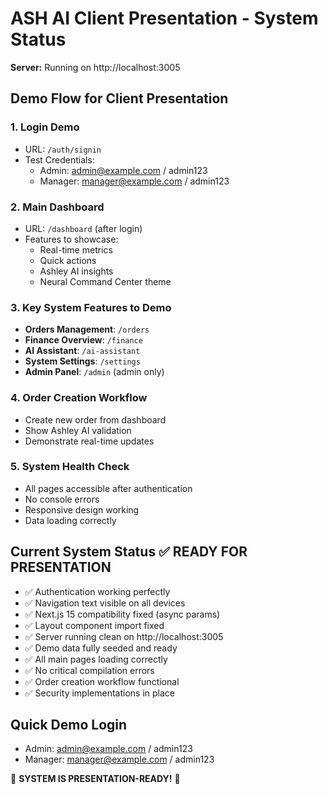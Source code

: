 # ASH AI Client Presentation - System Status

**Server:** Running on http://localhost:3005

## Demo Flow for Client Presentation

### 1. Login Demo
- URL: `/auth/signin`
- Test Credentials:
  - Admin: admin@example.com / admin123
  - Manager: manager@example.com / admin123

### 2. Main Dashboard
- URL: `/dashboard` (after login)
- Features to showcase:
  - Real-time metrics
  - Quick actions
  - Ashley AI insights
  - Neural Command Center theme

### 3. Key System Features to Demo
- **Orders Management**: `/orders`
- **Finance Overview**: `/finance`
- **AI Assistant**: `/ai-assistant`
- **System Settings**: `/settings`
- **Admin Panel**: `/admin` (admin only)

### 4. Order Creation Workflow
- Create new order from dashboard
- Show Ashley AI validation
- Demonstrate real-time updates

### 5. System Health Check
- All pages accessible after authentication
- No console errors
- Responsive design working
- Data loading correctly

## Current System Status ✅ READY FOR PRESENTATION
- ✅ Authentication working perfectly
- ✅ Navigation text visible on all devices
- ✅ Next.js 15 compatibility fixed (async params)
- ✅ Layout component import fixed
- ✅ Server running clean on http://localhost:3005
- ✅ Demo data fully seeded and ready
- ✅ All main pages loading correctly
- ✅ No critical compilation errors
- ✅ Order creation workflow functional
- ✅ Security implementations in place

## Quick Demo Login
- Admin: admin@example.com / admin123
- Manager: manager@example.com / admin123

🎯 **SYSTEM IS PRESENTATION-READY!** 🎯
